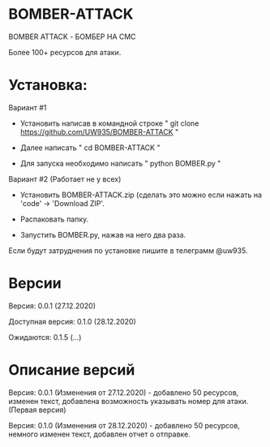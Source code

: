 # BOMBER-ATTACK
 BOMBER ATTACK - БОМБЕР НА СМС

Более 100+ ресурсов для атаки.

# Установка:
Вариант #1

* Установить написав в командной строке " git clone https://github.com/UW935/BOMBER-ATTACK "

* Далее написать " cd BOMBER-ATTACK "

* Для запуска необходимо написать " python BOMBER.py "


Вариант #2 (Работает не у всех)

* Установить BOMBER-ATTACK.zip (сделать это можно если нажать на 'code' -> 'Download ZIP'.

* Распаковать папку.

* Запустить BOMBER.py, нажав на него два раза.

Если будут затруднения по установке пишите в телеграмм @uw935.


# Версии

Версия: 0.0.1 (27.12.2020)

Доступная версия: 0.1.0 (28.12.2020)

Ожидаются: 0.1.5 (...)

# Описание версий

Версия: 0.0.1 (Изменения от 27.12.2020) - добавлено 50 ресурсов, изменен текст, добавлена возможность указывать номер для атаки. (Первая версия)

Версия: 0.1.0 (Изменения от 28.12.2020) - добавлено 50 ресурсов, немного изменен текст, добавлен отчет о отправке.
